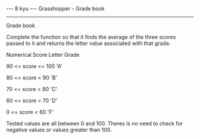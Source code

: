 --- 8 kyu --- Grasshopper - Grade book

------

Grade book

Complete the function so that it finds the average of the three scores passed to it and returns the letter value associated with that grade.

Numerical Score	Letter Grade

90 <= score <= 100	'A'

80 <= score < 90	'B'

70 <= score < 80	'C'

60 <= score < 70	'D'

0 <= score < 60	'F'

Tested values are all between 0 and 100. Theres is no need to check for negative values or values greater than 100.